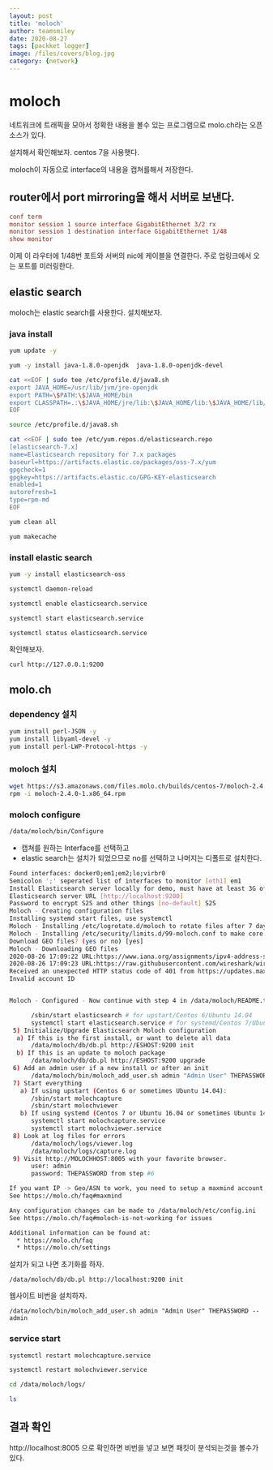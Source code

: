 ```yaml
---
layout: post
title: 'moloch' 
author: teamsmiley
date: 2020-08-27
tags: [packket logger]
image: /files/covers/blog.jpg
category: {network}
---
```


# moloch

네트워크에 트래픽을 모아서 정확한 내용을 볼수 있는 프로그램으로 molo.ch라는 오픈소스가 있다.

설치해서 확인해보자. centos 7을 사용햇다.

moloch이 자동으로 interface의 내용을 캡쳐를해서 저장한다.

## router에서 port mirroring을 해서 서버로 보낸다.

```conf
conf term
monitor session 1 source interface GigabitEthernet 3/2 rx
monitor session 1 destination interface GigabitEthernet 1/48
show monitor
```

이제 이 라우터에 1/48번 포트와 서버의 nic에 케이블을 연결한다. 주로 업링크에서 오는 포트를 미러링한다.

## elastic search 

moloch는 elastic search를 사용한다.  설치해보자.

### java install 
```bash
yum update -y

yum -y install java-1.8.0-openjdk  java-1.8.0-openjdk-devel

cat <<EOF | sudo tee /etc/profile.d/java8.sh
export JAVA_HOME=/usr/lib/jvm/jre-openjdk
export PATH=\$PATH:\$JAVA_HOME/bin
export CLASSPATH=.:\$JAVA_HOME/jre/lib:\$JAVA_HOME/lib:\$JAVA_HOME/lib/tools.jar
EOF

source /etc/profile.d/java8.sh

cat <<EOF | sudo tee /etc/yum.repos.d/elasticsearch.repo
[elasticsearch-7.x]
name=Elasticsearch repository for 7.x packages
baseurl=https://artifacts.elastic.co/packages/oss-7.x/yum
gpgcheck=1
gpgkey=https://artifacts.elastic.co/GPG-KEY-elasticsearch
enabled=1
autorefresh=1
type=rpm-md
EOF

yum clean all

yum makecache
```

### install elastic search
```bash
yum -y install elasticsearch-oss

systemctl daemon-reload

systemctl enable elasticsearch.service

systemctl start elasticsearch.service

systemctl status elasticsearch.service
```

확인해보자.

```
curl http://127.0.0.1:9200 
```

## molo.ch 

### dependency 설치
```bash
yum install perl-JSON -y
yum install libyaml-devel -y
yum install perl-LWP-Protocol-https -y
```

### moloch 설치 
```bash
wget https://s3.amazonaws.com/files.molo.ch/builds/centos-7/moloch-2.4.0-1.x86_64.rpm
rpm -i moloch-2.4.0-1.x86_64.rpm
```

### moloch configure
```bash
/data/moloch/bin/Configure
```

* 캡쳐를 원하는 Interface를 선택하고 
* elastic search는 설치가 되었으므로 no를 선택하고 나머지는 디폴트로 설치한다.

```bash
Found interfaces: docker0;em1;em2;lo;virbr0
Semicolon ';' seperated list of interfaces to monitor [eth1] em1
Install Elasticsearch server locally for demo, must have at least 3G of memory, NOT recommended for production use (yes or no) [no] no
Elasticsearch server URL [http://localhost:9200]
Password to encrypt S2S and other things [no-default] S2S
Moloch - Creating configuration files
Installing systemd start files, use systemctl
Moloch - Installing /etc/logrotate.d/moloch to rotate files after 7 days
Moloch - Installing /etc/security/limits.d/99-moloch.conf to make core and memlock unlimited
Download GEO files? (yes or no) [yes]
Moloch - Downloading GEO files
2020-08-26 17:09:22 URL:https://www.iana.org/assignments/ipv4-address-space/ipv4-address-space.csv [23322/23322] -> "ipv4-address-space.csv" [1]
2020-08-26 17:09:23 URL:https://raw.githubusercontent.com/wireshark/wireshark/master/manuf [1741550/1741550] -> "oui.txt" [1]
Received an unexpected HTTP status code of 401 from https://updates.maxmind.com/app/update_secure?db_md5=00000000000000000000000000000000&challenge_md5=44dcefaeb678437c3b0d0cb4f0d44c20&user_id=0&edition_id=GeoLite2-Country:
Invalid account ID


Moloch - Configured - Now continue with step 4 in /data/moloch/README.txt

      /sbin/start elasticsearch # for upstart/Centos 6/Ubuntu 14.04
      systemctl start elasticsearch.service # for systemd/Centos 7/Ubuntu 16.04
 5) Initialize/Upgrade Elasticsearch Moloch configuration
  a) If this is the first install, or want to delete all data
      /data/moloch/db/db.pl http://ESHOST:9200 init
  b) If this is an update to moloch package
      /data/moloch/db/db.pl http://ESHOST:9200 upgrade
 6) Add an admin user if a new install or after an init
      /data/moloch/bin/moloch_add_user.sh admin "Admin User" THEPASSWORD --admin
 7) Start everything
   a) If using upstart (Centos 6 or sometimes Ubuntu 14.04):
      /sbin/start molochcapture
      /sbin/start molochviewer
   b) If using systemd (Centos 7 or Ubuntu 16.04 or sometimes Ubuntu 14.04)
      systemctl start molochcapture.service
      systemctl start molochviewer.service
 8) Look at log files for errors
      /data/moloch/logs/viewer.log
      /data/moloch/logs/capture.log
 9) Visit http://MOLOCHHOST:8005 with your favorite browser.
      user: admin
      password: THEPASSWORD from step #6

If you want IP -> Geo/ASN to work, you need to setup a maxmind account and the geoipupdate program.
See https://molo.ch/faq#maxmind

Any configuration changes can be made to /data/moloch/etc/config.ini
See https://molo.ch/faq#moloch-is-not-working for issues

Additional information can be found at:
  * https://molo.ch/faq
  * https://molo.ch/settings
```

설치가 되고 나면 초기화를 하자.

`/data/moloch/db/db.pl http://localhost:9200 init`

웹사이트 비번을 설치하자.

`/data/moloch/bin/moloch_add_user.sh admin "Admin User" THEPASSWORD --admin`

### service start 

```bash
systemctl restart molochcapture.service

systemctl restart molochviewer.service

cd /data/moloch/logs/

ls
```

## 결과 확인

http://localhost:8005 으로 확인하면 비번을 넣고 보면 패킷이 분석되는것을 볼수가 있다.



